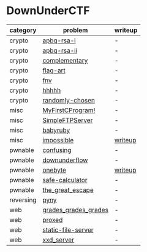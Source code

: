 # DownUnderCTF

category | problem | writeup
--- | --- | ---
crypto | [apbq-rsa-i](crypto/apbq-rsa-i) | -
crypto | [apbq-rsa-ii](crypto/apbq-rsa-ii) | -
crypto | [complementary](crypto/complementary) | -
crypto | [flag-art](crypto/flag-art) | -
crypto | [fnv](crypto/fnv) | -
crypto | [hhhhh](crypto/hhhhh) | -
crypto | [randomly-chosen](crypto/randomly-chosen) | -
misc | [MyFirstCProgram!](misc/MyFirstCProgram%21) | -
misc | [SimpleFTPServer](misc/SimpleFTPServer) | -
misc | [babyruby](misc/babyruby) | -
misc | [impossible](misc/impossible) | [writeup](misc/impossible/writeup.md)
pwnable | [confusing](pwnable/confusing) | -
pwnable | [downunderflow](pwnable/downunderflow) | -
pwnable | [onebyte](pwnable/onebyte) | [writeup](pwnable/onebyte/writeup.md)
pwnable | [safe-calculator](pwnable/safe-calculator) | -
pwnable | [the_great_escape](pwnable/the_great_escape) | -
reversing | [pyny](reversing/pyny) | -
web | [grades_grades_grades](web/grades_grades_grades) | -
web | [proxed](web/proxed) | -
web | [static-file-server](web/static-file-server) | -
web | [xxd_server](web/xxd_server) | -
